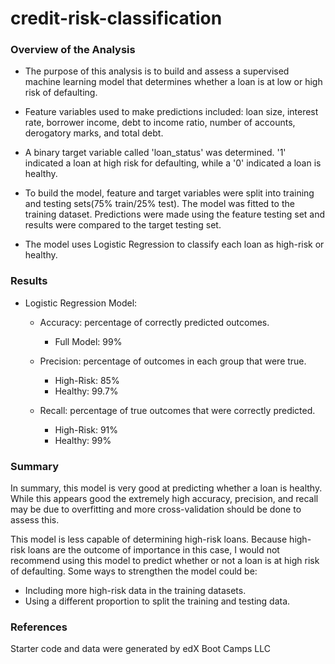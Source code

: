 # credit-risk-classification

### Overview of the Analysis

* The purpose of this analysis is to build and assess a supervised machine learning model that determines whether a loan is at low or high risk of defaulting.

* Feature variables used to make predictions included: loan size, interest rate, borrower income, debt to income ratio, number of accounts, derogatory marks, and total debt.

* A binary target variable called 'loan_status' was determined. '1' indicated a loan at high risk for defaulting, while a '0' indicated a loan is healthy.

* To build the model, feature and target variables were split into training and testing sets(75% train/25% test). The model was fitted to the training dataset. Predictions were made using the feature testing set and results were compared to the target testing set.

* The model uses Logistic Regression to classify each loan as high-risk or healthy.

### Results

* Logistic Regression Model:

    * Accuracy: percentage of correctly predicted outcomes.
        * Full Model: 99% 

    * Precision: percentage of outcomes in each group that were true.
        * High-Risk: 85% 
        * Healthy: 99.7% 

    * Recall: percentage of true outcomes that were correctly predicted.
        * High-Risk: 91% 
        * Healthy: 99% 

### Summary

In summary, this model is very good at predicting whether a loan is healthy. While this appears good the extremely high accuracy, precision, and recall may be due to overfitting and more cross-validation should be done to assess this. 

This model is less capable of determining high-risk loans. Because high-risk loans are the outcome of importance in this case, I would not recommend using this model to predict whether or not a loan is at high risk of defaulting. Some ways to strengthen the model could be:
* Including more high-risk data in the training datasets.
* Using a different proportion to split the training and testing data.

### References

Starter code and data were generated by edX Boot Camps LLC

